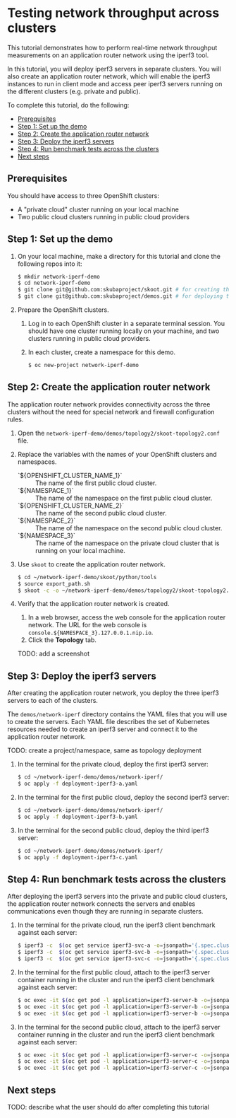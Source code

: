 # Testing network throughput across clusters

This tutorial demonstrates how to perform real-time network throughput measurements on an application router network using the iperf3 tool.

In this tutorial, you will deploy iperf3 servers in separate clusters. You will also create an application router network, which will enable the iperf3 instances to run in client mode and access peer iperf3 servers running on the different clusters (e.g. private and public).

To complete this tutorial, do the following:

* [Prerequisites](#prerequisites)
* [Step 1: Set up the demo](#step-1-set-up-the-demo)
* [Step 2: Create the application router network](#step-2-create-the-application-router-network)
* [Step 3: Deploy the iperf3 servers](#step-3-deploy-the-iperf3-servers)
* [Step 4: Run benchmark tests across the clusters](#step-4-run-benchmark-tests-across-the-clusters)
* [Next steps](#next-steps)

## Prerequisites

You should have access to three OpenShift clusters:
* A "private cloud" cluster running on your local machine
* Two public cloud clusters running in public cloud providers

## Step 1: Set up the demo

1. On your local machine, make a directory for this tutorial and clone the following repos into it:

   ```bash
   $ mkdir network-iperf-demo
   $ cd network-iperf-demo
   $ git clone git@github.com:skubaproject/skoot.git # for creating the application router network
   $ git clone git@github.com:skubaproject/demos.git # for deploying the iperf3 servers
   ```

2. Prepare the OpenShift clusters.

   1. Log in to each OpenShift cluster in a separate terminal session. You should have one cluster running locally on your machine, and two clusters running in public cloud providers.
   2. In each cluster, create a namespace for this demo.
  
      ```bash
      $ oc new-project network-iperf-demo
      ```

## Step 2: Create the application router network

The application router network provides connectivity across the three clusters without the need for special network and firewall configuration rules.

1. Open the `network-iperf-demo/demos/topology2/skoot-topology2.conf` file.

2. Replace the variables with the names of your OpenShift clusters and namespaces.

   <dl>
   <dt>`${OPENSHIFT_CLUSTER_NAME_1}`</dt>
   <dd>The name of the first public cloud cluster.</dd>
   <dt>`${NAMESPACE_1}`</dt>
   <dd>The name of the namespace on the first public cloud cluster.</dd>
   <dt>`${OPENSHIFT_CLUSTER_NAME_2}`</dt>
   <dd>The name of the second public cloud cluster.</dd>
   <dt>`${NAMESPACE_2}`</dt>
   <dd>The name of the namespace on the second public cloud cluster.</dd>
   <dt>`${NAMESPACE_3}`</dt>
   <dd>The name of the namespace on the private cloud cluster that is running on your local machine.</dd>
   </dl>

3. Use `skoot` to create the application router network.

   ```bash
   $ cd ~/network-iperf-demo/skoot/python/tools
   $ source export_path.sh
   $ skoot -c -o ~/network-iperf-demo/demos/topology2/skoot-topology2.conf
   ```

4. Verify that the application router network is created.
  
   1. In a web browser, access the web console for the application router network. The URL for the web console is `console.${NAMESPACE_3}.127.0.0.1.nip.io`.
   2. Click the **Topology** tab.

   TODO: add a screenshot
 
## Step 3: Deploy the iperf3 servers

After creating the application router network, you deploy the three iperf3 servers to each of the clusters.

The `demos/network-iperf` directory contains the YAML files that you will use to create the servers. Each YAML file describes the set of Kubernetes resources needed to create an iperf3 server and connect it to the application router network.

TODO: create a project/namespace, same as topology deployment

1. In the terminal for the private cloud, deploy the first iperf3 server:

   ```bash
   $ cd ~/network-iperf-demo/demos/network-iperf/
   $ oc apply -f deployment-iperf3-a.yaml
   ```

2. In the terminal for the first public cloud, deploy the second iperf3 server:

   ```bash
   $ cd ~/network-iperf-demo/demos/network-iperf/
   $ oc apply -f deployment-iperf3-b.yaml
   ```

3. In the terminal for the second public cloud, deploy the third iperf3 server:

   ```bash
   $ cd ~/network-iperf-demo/demos/network-iperf/
   $ oc apply -f deployment-iperf3-c.yaml
   ```

## Step 4: Run benchmark tests across the clusters

After deploying the iperf3 servers into the private and public cloud clusters, the application router network connects the servers and enables communications even though they are running in separate clusters.

1. In the terminal for the private cloud, run the iperf3 client benchmark against each server:

   ```bash
   $ iperf3 -c  $(oc get service iperf3-svc-a -o=jsonpath='{.spec.clusterIP}')
   $ iperf3 -c  $(oc get service iperf3-svc-b -o=jsonpath='{.spec.clusterIP}')
   $ iperf3 -c  $(oc get service iperf3-svc-c -o=jsonpath='{.spec.clusterIP}')   
   ```

2. In the terminal for the first public cloud, attach to the iperf3 server container running in the cluster and run the iperf3 client benchmark against each server:

   ```bash
   $ oc exec -it $(oc get pod -l application=iperf3-server-b -o=jsonpath='{.items[0].metadata.name}') -- iperf3 -c  $(oc get service iperf3-svc-a -o=jsonpath='{.spec.clusterIP}')
   $ oc exec -it $(oc get pod -l application=iperf3-server-b -o=jsonpath='{.items[0].metadata.name}') -- iperf3 -c  $(oc get service iperf3-svc-b -o=jsonpath='{.spec.clusterIP}')
   $ oc exec -it $(oc get pod -l application=iperf3-server-b -o=jsonpath='{.items[0].metadata.name}') -- iperf3 -c  $(oc get service iperf3-svc-c -o=jsonpath='{.spec.clusterIP}')   
   ```

3. In the terminal for the second public cloud, attach to the iperf3 server container running in the cluster and run the iperf3 client benchmark against each server:

   ```bash
   $ oc exec -it $(oc get pod -l application=iperf3-server-c -o=jsonpath='{.items[0].metadata.name}') -- iperf3 -c  $(oc get service iperf3-svc-a -o=jsonpath='{.spec.clusterIP}')
   $ oc exec -it $(oc get pod -l application=iperf3-server-c -o=jsonpath='{.items[0].metadata.name}') -- iperf3 -c  $(oc get service iperf3-svc-b -o=jsonpath='{.spec.clusterIP}')
   $ oc exec -it $(oc get pod -l application=iperf3-server-c -o=jsonpath='{.items[0].metadata.name}') -- iperf3 -c  $(oc get service iperf3-svc-c -o=jsonpath='{.spec.clusterIP}')   
   ```

## Next steps

TODO: describe what the user should do after completing this tutorial

